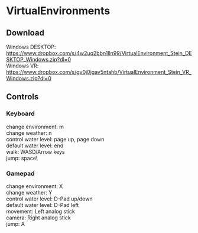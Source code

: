 # VirtualEnvironments

## Download
Windows DESKTOP: https://www.dropbox.com/s/4w2uq2bbn1lln99/VirtualEnvironment_Stein_DESKTOP_Windows.zip?dl=0 \
Windows VR: https://www.dropbox.com/s/gv0j0jgav5ntahb/VirtualEnvironment_Stein_VR_Windows.zip?dl=0

## Controls

### Keyboard
change environment: m\
change weather: n\
control water level: page up, page down\
default water level: end\
walk: WASD/Arrow keys\
jump: space\

### Gamepad
change environment: X\
change weather: Y\
control water level: D-Pad up/down\
default water level: D-Pad left\
movement: Left analog stick\
camera: Right analog stick\
jump: A

